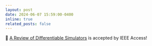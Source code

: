 ```yaml
---
layout: post
date: 2024-06-07 15:59:00-0400
inline: true
related_posts: false
---
```


🎉 [A Review of Differentiable Simulators](https://mpan31415.github.io/assets/pdf/papers/2024/IEEEAccess24_DiffSim.pdf) is accepted by IEEE Access!
